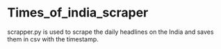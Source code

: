 # Times_of_india_scraper
scrapper.py is used to scrape the daily headlines on the India and saves them in csv with the timestamp.
